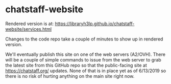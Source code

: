# chatstaff-website

Rendered version is at:  https://libraryh3lp.github.io/chatstaff-website/services.html

Changes to the code repo take a couple of minutes to show up in rendered version.

We'll eventually publish this site on one of the web servers (A2/OVH).  There will be a couple of simple commands to issue from the web server to grab the latest site from this GitHub repo so that the public-facing site at https://chatstaff.org/ updates.  None of that is in place yet as of 6/13/2019 so there is no risk of hurting anything on the main site right now.
